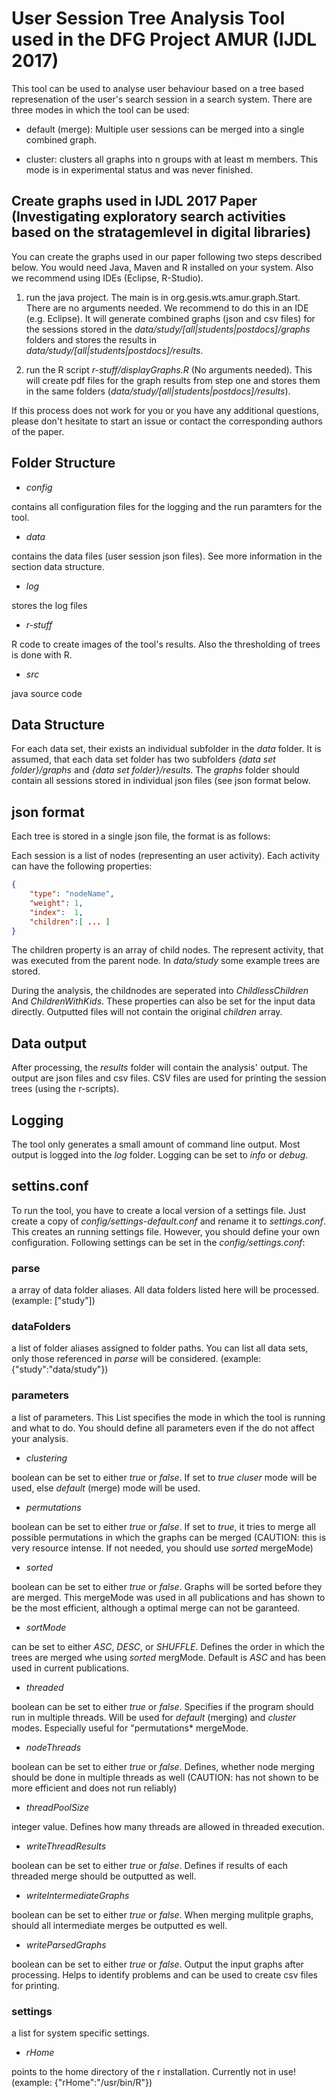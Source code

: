 User Session Tree Analysis Tool used in the DFG Project AMUR (IJDL 2017)
==============

This tool can be used to analyse user behaviour based on a tree based represenation of the user's search session in a search system. There are three modes in which the tool can be used:

* default (merge): Multiple user sessions can be merged into a single combined graph. 

* cluster: clusters all graphs into n groups with at least m members. This mode is in experimental status and was never finished.


Create graphs used in IJDL 2017 Paper (Investigating exploratory search activities based on the stratagemlevel in digital libraries)
--------------

You can create the graphs used in our paper following two steps described below. You would need Java, Maven and R installed on your system. Also we recommend using IDEs (Eclipse, R-Studio).

 1. run the java project. The main is in org.gesis.wts.amur.graph.Start. There are no arguments needed. We recommend to do this in an IDE (e.g. Eclipse). It will generate combined graphs (json and csv files) for the sessions stored in the *data/study/[all|students|postdocs]/graphs* folders and stores the results in *data/study/[all|students|postdocs]/results*.

 2. run the R script *r-stuff/displayGraphs.R* (No arguments needed). This will create pdf files for the graph results from step one and stores them in the same folders (*data/study/[all|students|postdocs]/results*).

If this process does not work for you or you have any additional questions, please don't hesitate to start an issue or contact the corresponding authors of the paper.


Folder Structure
--------------

* *config*

contains all configuration files for the logging and the run paramters for the tool.

* *data*

contains the data files (user session json files). See more information in the section data structure.

* *log*

stores the log files

* *r-stuff*

R code to create images of the tool's results. Also the thresholding of trees is done with R.

* *src*

java source code


Data Structure
--------------

For each data set, their exists an individual subfolder in the *data* folder. It is assumed, that each data set folder has two subfolders *{data set folder}/graphs* and *{data set folder}/results*. The *graphs* folder should contain all sessions stored in individual json files (see json format below. 

json format
--------------

Each tree is stored in a single json file, the format is as follows:

Each session is a list of nodes (representing an user activity). Each activity can have the following properties:

```json
{
	"type": "nodeName",
	"weight": 1,
	"index":  1,
	"children":[ ... ]
}
```

The children property is an array of child nodes. The represent activity, that was executed from the parent node. In *data/study* some example trees are stored.

During the analysis, the childnodes are seperated into *ChildlessChildren* And *ChildrenWithKids*. These properties can also be set for the input data directly. Outputted files will not contain the original *children* array.


Data output
--------------

After processing, the *results* folder will contain the analysis' output. The output are json files and csv files. CSV files are used for printing the session trees (using the r-scripts).


Logging
--------------

The tool only generates a small amount of command line output. Most output is logged into the *log* folder. Logging can be set to *info* or *debug*.


settins.conf
--------------

To run the tool, you have to create a local version of a settings file. Just create a copy of *config/settings-default.conf* and rename it to *settings.conf*. This creates an running settings file. However, you should define your own configuration. Following settings can be set in the *config/settings.conf*:

### parse

a array of data folder aliases. All data folders listed here will be processed. (example: ["study"])

### dataFolders
 
a list of folder aliases assigned to folder paths. You can list all data sets, only those referenced in *parse* will be considered. (example: {"study":"data/study"})

### parameters

a list of parameters. This List specifies the mode in which the tool is running and what to do. You should define all parameters even if the do not affect your analysis.

  * *clustering*

boolean can be set to either *true* or *false*. If set to *true* *cluser* mode will be used, else *default* (merge) mode will be used.

  * *permutations*

boolean can be set to either *true* or *false*. If set to *true*, it tries to merge all possible permutations in which the graphs can be merged (CAUTION: this is very resource intense. If not needed, you should use *sorted* mergeMode)

  * *sorted*

boolean can be set to either *true* or *false*. Graphs will be sorted before they are merged. This mergeMode was used in all publications and has shown to be the most efficient, although a optimal merge can not be garanteed.

  * *sortMode*

can be set to either *ASC*, *DESC*, or *SHUFFLE*. Defines the order in which the trees are merged whe using *sorted* mergMode. Default is *ASC* and has been used in current publications.

  * *threaded*

boolean can be set to either *true* or *false*. Specifies if the program should run in multiple threads. Will be used for *default* (merging) and *cluster* modes. Especially useful for "permutations* mergeMode.

  * *nodeThreads*

boolean can be set to either *true* or *false*. Defines, whether node merging should be done in multiple threads as well (CAUTION: has not shown to be more efficient and does not run reliably)

  * *threadPoolSize*

integer value. Defines how many threads are allowed in threaded execution.

  * *writeThreadResults*

boolean can be set to either *true* or *false*. Defines if results of each threaded merge should be outputted as well. 

  * *writeIntermediateGraphs*

boolean can be set to either *true* or *false*. When merging mulitple graphs, should all intermediate merges be outputted es well.

  * *writeParsedGraphs*

boolean can be set to either *true* or *false*. Output the input graphs after processing. Helps to identify problems and can be used to create csv files for printing.

### settings

a list for system specific settings.

  * *rHome*

points to the home directory of the r installation. Currently not in use! (example: {"rHome":"/usr/bin/R"})
